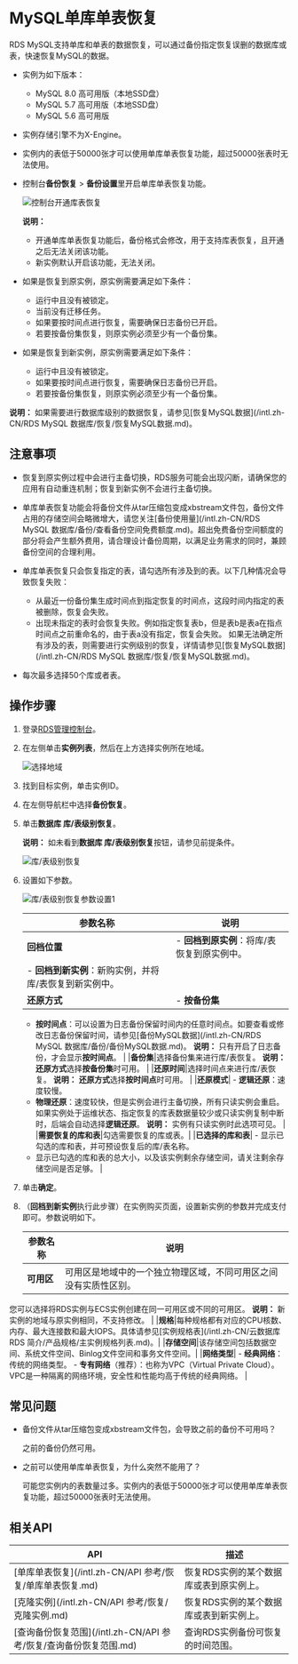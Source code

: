 # MySQL单库单表恢复

RDS MySQL支持单库和单表的数据恢复，可以通过备份指定恢复误删的数据库或表，快速恢复MySQL的数据。

-   实例为如下版本：
    -   MySQL 8.0 高可用版（本地SSD盘）
    -   MySQL 5.7 高可用版（本地SSD盘）
    -   MySQL 5.6 高可用版
-   实例存储引擎不为X-Engine。
-   实例内的表低于50000张才可以使用单库单表恢复功能，超过50000张表时无法使用。
-   控制台**备份恢复** \> **备份设置**里开启单库单表恢复功能。

    ![控制台开通库表恢复](https://static-aliyun-doc.oss-accelerate.aliyuncs.com/assets/img/zh-CN/2646037061/p44546.png)

    **说明：**

    -   开通单库单表恢复功能后，备份格式会修改，用于支持库表恢复，且开通之后无法关闭该功能。
    -   新实例默认开启该功能，无法关闭。
-   如果是恢复到原实例，原实例需要满足如下条件：
    -   运行中且没有被锁定。
    -   当前没有迁移任务。
    -   如果要按时间点进行恢复，需要确保日志备份已开启。
    -   若要按备份集恢复，则原实例必须至少有一个备份集。
-   如果是恢复到新实例，原实例需要满足如下条件：
    -   运行中且没有被锁定。
    -   如果要按时间点进行恢复，需要确保日志备份已开启。
    -   若要按备份集恢复，则原实例必须至少有一个备份集。

**说明：** 如果需要进行数据库级别的数据恢复，请参见[恢复MySQL数据](/intl.zh-CN/RDS MySQL 数据库/恢复/恢复MySQL数据.md)。

## 注意事项

-   恢复到原实例过程中会进行主备切换，RDS服务可能会出现闪断，请确保您的应用有自动重连机制；恢复到新实例不会进行主备切换。
-   单库单表恢复功能会将备份文件从tar压缩包变成xbstream文件包，备份文件占用的存储空间会略微增大，请您关注[备份使用量](/intl.zh-CN/RDS MySQL 数据库/备份/查看备份空间免费额度.md)。超出免费备份空间额度的部分将会产生额外费用，请合理设计备份周期，以满足业务需求的同时，兼顾备份空间的合理利用。
-   单库单表恢复只会恢复指定的表，请勾选所有涉及到的表。以下几种情况会导致恢复失败：

    -   从最近一份备份集生成时间点到指定恢复的时间点，这段时间内指定的表被删除，恢复会失败。
    -   出现未指定的表时会恢复失败。例如指定恢复表b，但是表b是表a在指点时间点之前重命名的，由于表a没有指定，恢复会失败。
    如果无法确定所有涉及的表，则需要进行实例级别的恢复，详情请参见[恢复MySQL数据](/intl.zh-CN/RDS MySQL 数据库/恢复/恢复MySQL数据.md)。

-   每次最多选择50个库或者表。

## 操作步骤

1.  登录[RDS管理控制台](https://rds.console.aliyun.com/)。

2.  在左侧单击**实例列表**，然后在上方选择实例所在地域。

    ![选择地域](https://static-aliyun-doc.oss-accelerate.aliyuncs.com/assets/img/zh-CN/3074469951/p36543.png)

3.  找到目标实例，单击实例ID。

4.  在左侧导航栏中选择**备份恢复**。

5.  单击**数据库 库/表级别恢复**。

    **说明：** 如未看到**数据库 库/表级别恢复**按钮，请参见前提条件。

    ![库/表级别恢复](https://static-aliyun-doc.oss-accelerate.aliyuncs.com/assets/img/zh-CN/2646037061/p37783.png)

6.  设置如下参数。

    ![库/表级别恢复参数设置1](https://static-aliyun-doc.oss-accelerate.aliyuncs.com/assets/img/zh-CN/4313729951/p37784.png)

    |参数名称|说明|
    |----|--|
    |**回档位置**|    -   **回档到原实例**：将库/表恢复到原实例中。
    -   **回档到新实例**：新购实例，并将库/表恢复到新实例中。 |
    |**还原方式**|    -   **按备份集**
    -   **按时间点**：可以设置为日志备份保留时间内的任意时间点。如要查看或修改日志备份保留时间，请参见[备份MySQL数据](/intl.zh-CN/RDS MySQL 数据库/备份/备份MySQL数据.md)。
**说明：** 只有开启了日志备份，才会显示**按时间点**。 |
    |**备份集**|选择备份集来进行库/表恢复。 **说明：** **还原方式**选择**按备份集**时可用。 |
    |**还原时间**|选择时间点来进行库/表恢复。 **说明：** **还原方式**选择**按时间点**时可用。 |
    |**还原模式**|    -   **逻辑还原**：速度较慢。
    -   **物理还原**：速度较快，但是实例会进行主备切换，所有只读实例会重启。如果实例处于运维状态、指定恢复的库表数据量较少或只读实例复制中断时，后端会自动选择**逻辑还原**。
**说明：** 实例有只读实例时此选项可见。 |
    |**需要恢复的库和表**|勾选需要恢复的库或表。|
    |**已选择的库和表**|    -   显示已勾选的库和表，并可预设恢复后的库/表名称。
    -   显示已勾选的库和表的总大小，以及该实例剩余存储空间，请关注剩余存储空间是否足够。 |

7.  单击**确定**。

8.  （**回档到新实例**执行此步骤）在实例购买页面，设置新实例的参数并完成支付即可。参数说明如下。

    |参数名称|说明|
    |----|--|
    |**可用区**|可用区是地域中的一个独立物理区域，不同可用区之间没有实质性区别。

 您可以选择将RDS实例与ECS实例创建在同一可用区或不同的可用区。 **说明：** 新实例的地域与原实例相同，不支持修改。 |
    |**规格**|每种规格都有对应的CPU核数、内存、最大连接数和最大IOPS。具体请参见[实例规格表](/intl.zh-CN/云数据库 RDS 简介/产品规格/主实例规格列表.md)。|
    |**存储空间**|该存储空间包括数据空间、系统文件空间、Binlog文件空间和事务文件空间。|
    |**网络类型**|    -   **经典网络**：传统的网络类型。
    -   **专有网络**（推荐）：也称为VPC（Virtual Private Cloud）。VPC是一种隔离的网络环境，安全性和性能均高于传统的经典网络。 |


## 常见问题

-   备份文件从tar压缩包变成xbstream文件包，会导致之前的备份不可用吗？

    之前的备份仍然可用。

-   之前可以使用单库单表恢复，为什么突然不能用了？

    可能您实例内的表数量过多。实例内的表低于50000张才可以使用单库单表恢复功能，超过50000张表时无法使用。


## 相关API

|API|描述|
|---|--|
|[单库单表恢复](/intl.zh-CN/API 参考/恢复/单库单表恢复.md)|恢复RDS实例的某个数据库或表到原实例上。|
|[克隆实例](/intl.zh-CN/API 参考/恢复/克隆实例.md)|恢复RDS实例的某个数据库或表到新实例上。|
|[查询备份恢复范围](/intl.zh-CN/API 参考/恢复/查询备份恢复范围.md)|查询RDS实例备份可恢复的时间范围。|

